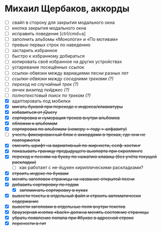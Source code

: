Михаил Щербаков, аккорды
========================

  - [ ] свайп в сторону для закрытия модального окна
  - [ ] кнопка закрытия модального окна
  - [ ] исправить поведение [ctrl/cmd+a]
  - [ ] заполнить альбомы «Монологи» и «По мотивам»
  - [ ] превью первых строк по наведению
  - [ ] застарить избранное
  - [ ] быстро к избранному добираться
  - [ ] копировать своё избранное на других устройствах
  - [ ] устаревание посещённых ссылок
  - [ ] ссылки-обвязки между вариациями песни разных лет
  - [ ] _ссылки-обвязки между соседними треками (?)_
  - [ ] _переход на случайный трек (?)_
  - [ ] _анчек визитед пейджес (?)_
  - [ ] _полнотекстовый поиск по трекам (?)_
  - [X] адаптировать под мобилки
  - [X] ~~мигать буквой при переходе с индекса/клавиатуры~~
  - [X] ~~избавиться от jQuery~~
  - [X] ~~сортировка и нумерация треков внутри альбомов~~
  - [X] ~~обложки к альбомам~~
  - [X] ~~сортировка по альбомам (номеру > году > алфавиту)~~
  - [ ] ~~учесть фиксированный блок с аккордами в треках, где они не повторяются~~
  - [X] ~~сменить шрифт на вариативный по жирности, селф-хостинг~~
  - [X] ~~показывать границу предыдущего вьюпорта при скроллинге~~
  - [X] ~~переход к песням на букву по нажатию клавиш (без учёта текущей раскладки)~~
    - [ ] как работает с не-йцукен кириллическими раскладками?
  - [X] ~~строить индекс по буквам~~
  - [X] ~~менять заголовок страницы на название открытой песни~~
  - [X] ~~добавить сортировку по годам~~
    - [X] ~~запоминать сортировку в куках~~
  - [X] ~~вывести тексты в отдельный файл и строить автоматически содержание~~
  - [X] ~~вывести заголовки в отдельные поля внутри текстов~~
  - [X] ~~браузерная кнопка «back» должна менять состояние страницы~~
  - [X] ~~убрать появление попапа при #букве в адресной строке~~
  - [X] ~~перенести в гит~~
